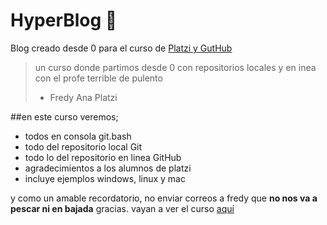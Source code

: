 # HyperBlog 💚
Blog creado desde 0 para el curso de [Platzi y GutHub](www.platzi.com)

>un curso donde partimos desde 0 con repositorios locales y en inea con el profe terrible de pulento 
>  - Fredy Ana Platzi

##en este curso veremos;
* todos en consola git.bash
* todo del repositorio local Git
* todo lo del repositorio en linea GitHub
* agradecimientos a los alumnos de platzi
* incluye ejemplos windows, linux y mac

y como un amable recordatorio, no enviar correos a fredy que **no nos va a pescar ni en bajada** gracias. vayan a ver el curso [aquí](www.platzi.com)
